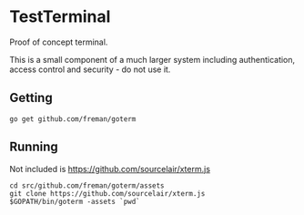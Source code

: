# TestTerminal

Proof of concept terminal.

This is a small component of a much larger system including authentication, access control and security - do not use it.

## Getting

```
go get github.com/freman/goterm
```

## Running

Not included is https://github.com/sourcelair/xterm.js

```
cd src/github.com/freman/goterm/assets
git clone https://github.com/sourcelair/xterm.js
$GOPATH/bin/goterm -assets `pwd`
```